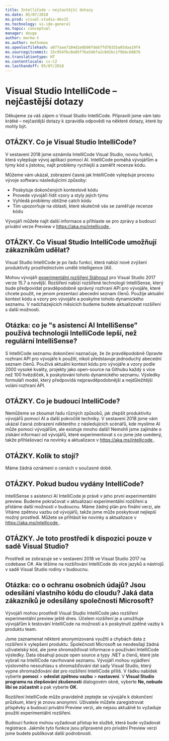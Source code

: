 ```yaml
---
title: IntelliCode – nejčastější dotazy
ms.date: 05/07/2018
ms.prod: visual-studio-dev15
ms.technology: vs-ide-general
ms.topic: conceptual
manager: douge
author: markw-t
ms.author: mwthomas
ms.openlocfilehash: a077aae7104d1e8b96fdebffd70355a05daa19f4
ms.sourcegitcommit: 33c954fbc8e05f7ba54bfa2c0d1bc1f9bbc68876
ms.translationtype: HT
ms.contentlocale: cs-CZ
ms.lasthandoff: 05/07/2018
---
```

# Visual Studio IntelliCode – nejčastější dotazy

Děkujeme za váš zájem o Visual Studio IntelliCode. Připravili jsme vám tato krátké – nejčastější dotazy k zpravidla odpovědi na některé dotazy, které by mohly být.

## OTÁZKY. Co je Visual Studio IntelliCode?

V sestavení 2018 jsme oznámila IntelliCode Visual Studio, novou funkci, která vylepšuje vývoj aplikací pomocí AI. IntelliCode pomáhá vývojářům a týmy kód s jistotou, najít problémy rychlejší a zaměřit recenze kódu.

Můžeme vám ukázal, zobrazení časná jak IntelliCode vylepšuje procesu vývoje softwaru následujícími způsoby:

- Poskytuje dokončených kontextově kódu
- Provede vývojáři řídit vzory a styly jejich týmu
- Vyhledá problémy obtížné catch kódu
- Tím upozorňuje na oblasti, které skutečně vás se zaměřuje recenze kódu

Vývojáři můžete najít další informace a přihlaste se pro zprávy a budoucí privátní verze Preview v [ https://aka.ms/intellicode ](https://aka.ms/intellicode).

## OTÁZKY. Co Visual Studio IntelliCode umožňují zákazníkům udělat?

Visual Studio IntelliCode je po řadu funkcí, která nabízí nové zvýšení produktivity prostřednictvím umělé intelligence (AI).

Mohou vývojáři [experimentální rozšíření Stáhnout](https://go.microsoft.com/fwlink/?linkid=872707) pro Visual Studio 2017 verze 15.7 a novější. Rozšíření nabízí rozšířené technologii IntelliSense, který bude předpovídat pravděpodobně správný rozhraní API pro vývojáře, které chcete použít, ne jenom prezentací abecední seznam členů. Použije aktuální kontext kódu a vzory pro vývojáře a poskytne tohoto dynamického seznamu. V nadcházejících měsících budeme budete aktualizovat rozšíření s další možnosti.

## Otázka: co je "s asistencí AI IntelliSense" používá technologii IntelliCode lepší, než regulární IntelliSense?

S IntelliCode seznamu dokončení naznačuje, že že pravděpodobně Opravte rozhraní API pro vývojáře k použití, nikoli představuje jednoduchý abecední seznam členů. Používá aktuální kontext kódu pro vývojáře a vzory podle 2000 vysoké kvality, projekty jako open-source na Githubu každý s více než 100 hvězdiček, k poskytování tohoto dynamického seznamu. Výsledky formuláři model, který předpovídá nejpravděpodobnější a nejdůležitější volání rozhraní API.

## OTÁZKY. Co je budoucí IntelliCode?

Nemůžeme se zkoumat řadu různých způsobů, jak zlepšit produktivitu vývojářů pomocí AI a další pokročilé techniky. V sestavení 2018 jsme vám ukázal časná zobrazení některého z následujících scénářů, kde myslíme AI může pomoci vývojářům, ale existuje mnoho další! Nemohli jsme zajímáte o získání informací od vývojářů, které experimentovat s co jsme jste uvedený, takže přihlašovací na novinky a aktualizace v [ https://aka.ms/intellicode ](https://aka.ms/intellicode).

## OTÁZKY. Kolik to stojí?

Máme žádná oznámení o cenách v současné době.

## OTÁZKY. Pokud budou vydány IntelliCode?

IntelliSense s asistencí AI IntelliCode je právě v jeho první experimentální preview. Budeme pokračovat v aktualizaci experimentální rozšíření a přidáme další možnosti v budoucnu. Máme žádný plán pro finální verzi, ale Vítáme zpětnou vazbu od vývojářů, takže jsme může poskytovat nejlepší možný prostředí. Můžete se přihlásit ke novinky a aktualizace v [ https://aka.ms/intellicode ](https://aka.ms/intellicode).

## OTÁZKY. Je toto prostředí k dispozici pouze v sadě Visual Studio?

Prostředí se zobrazuje se v sestavení 2018 ve Visual Studio 2017 na codebase C#. Ale těšíme na rozšiřování IntelliCode do více jazyků a nástrojů v sadě Visual Studio rodiny v budoucnu.

## Otázka: co o ochranu osobních údajů? Jsou odesílání vlastního kódu do cloudu? Jaká data zákazníků je odesílány společnosti Microsoft?

Vývojáři mohou prostředí Visual Studio IntelliCode jako rozšíření experimentální preview ještě dnes. Účelem rozšíření je a umožňuje vývojářům k testování IntelliCode na možnosti a k poskytnutí zpětné vazby k produktu team.

Jsme zaznamenat některé anonymizovaná využití a chybách data z rozšíření k vylepšení produktu. Společnosti Microsoft se neodesílají žádná uživatelský kód, ale jsme shromažďovat informace o používání IntelliCode výsledky. Data obsahují pouze open source a typy .NET a členů, které jste vybrali na IntelliCode navrhované seznamu. Vývojáři mohou vyjádření výslovného nesouhlasu s shromažďování dat sady Visual Studio, který vypne shromažďování dat pro rozšíření IntelliCode příliš. V řádku nabídek vyberte **pomoci** > **odeslat zpětnou vazbu** > **nastavení**. V **Visual Studio programu na zlepšování zkušeností** dialogovém okně, vyberte **Ne, nebude líbí se zúčastnit** a pak vyberte **OK**.

Rozšíření IntelliCode může pravidelně zeptejte se vývojáře k dokončení průzkum, který je znovu anonymní. Uživatele můžete zaregistrovat příspěvky a budoucí privátní Preview verzi, ale nejsou aktuálně to vyžaduje použití experimentální rozšíření.

Budoucí funkce mohou vyžadovat přístup ke službě, která bude vyžadovat registrace. Jakmile tyto funkce jsou připravené pro privátní Preview verzi jsme budete publikovat další podrobnosti.